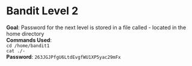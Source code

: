 # Bandit Level 2
**Goal**: Password for the next level is stored in a file called - located in the home directory  
**Commands Used**:  
`cd /home/bandit1`  
`cat ./-`  
**Password**: `263JGJPfgU6LtdEvgfWU1XP5yac29mFx`
